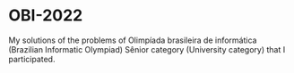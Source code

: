 # OBI-2022
My solutions of the problems of Olimpíada brasileira de informática (Brazilian Informatic Olympiad) Sênior category (University category) that I participated.

